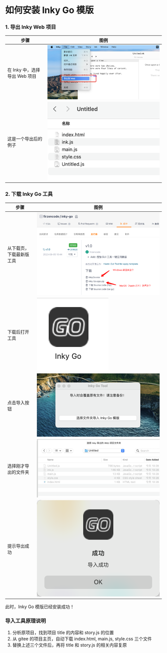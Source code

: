 
# 如何安装 Inky Go 模版

### 1. 导出 Inky Web 项目

| 步骤 | 图例 |
| -- | -- |
| 在 Inky 中，选择导出 Web 项目 | ![Alt text](../images/install_1.png) |
| 这是一个导出后的例子 | ![Alt text](../images/install_2.png) |

### 2. 下载 Inky Go 工具

| 步骤 | 图例 |
| -- | -- |
| 从下载页，下载最新版工具| ![Alt text](../images/install_3.png) |
| 下载后打开工具 | ![Alt text](../images/install_4.png) |
| 点击导入按钮 | ![Alt text](../images/install_5.png) |
| 选择刚才导出的文件夹 | ![Alt text](../images/install_6.png) |
| 提示导出成功 | ![Alt text](../images/install_7.png) |

此时，Inky Go 模版已经安装成功！

### 导入工具原理说明

1. 分析原项目，找到项目 title 的内容和 story.js 的位置
2. 从 gitee 的项目主页，自动下载 index.html, main.js, style.css 三个文件
3. 替换上述三个文件后，再将 title 和 story.js 的相关内容复原